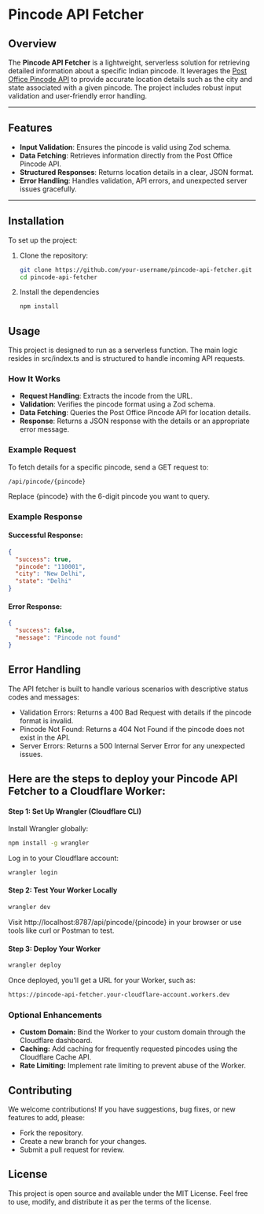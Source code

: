 # Pincode API Fetcher

## Overview

The **Pincode API Fetcher** is a lightweight, serverless solution for retrieving detailed information about a specific Indian pincode. It leverages the [Post Office Pincode API](https://api.postalpincode.in) to provide accurate location details such as the city and state associated with a given pincode. The project includes robust input validation and user-friendly error handling.

---

## Features

- **Input Validation**: Ensures the pincode is valid using Zod schema.
- **Data Fetching**: Retrieves information directly from the Post Office Pincode API.
- **Structured Responses**: Returns location details in a clear, JSON format.
- **Error Handling**: Handles validation, API errors, and unexpected server issues gracefully.

---

## Installation

To set up the project:

1. Clone the repository:
   ```bash
   git clone https://github.com/your-username/pincode-api-fetcher.git
   cd pincode-api-fetcher
2. Install the dependencies
    ```bash
    npm install
## Usage
This project is designed to run as a serverless function. The main logic resides in src/index.ts and is structured to handle incoming API requests.

### How It Works
- **Request Handling**: Extracts the incode from the URL.
- **Validation**: Verifies the pincode format using a Zod schema.
- **Data Fetching**: Queries the Post Office Pincode API for location details.
- **Response**: Returns a JSON response with the details or an appropriate error message.

### Example Request
To fetch details for a specific pincode, send a GET request to:
```
/api/pincode/{pincode}
```
Replace {pincode} with the 6-digit pincode you want to query.

### Example Response

#### Successful Response:
```json
{
  "success": true,
  "pincode": "110001",
  "city": "New Delhi",
  "state": "Delhi"
}
```

#### Error Response:
```json
{
  "success": false,
  "message": "Pincode not found"
}
```

## Error Handling

The API fetcher is built to handle various scenarios with descriptive status codes and messages:

- Validation Errors: Returns a 400 Bad Request with details if the pincode format is invalid.
- Pincode Not Found: Returns a 404 Not Found if the pincode does not exist in the API.
- Server Errors: Returns a 500 Internal Server Error for any unexpected issues.


## Here are the steps to deploy your Pincode API Fetcher to a Cloudflare Worker:

#### Step 1: Set Up Wrangler (Cloudflare CLI)

Install Wrangler globally:
```bash
npm install -g wrangler
```

Log in to your Cloudflare account:
```bash
wrangler login
```

#### Step 2: Test Your Worker Locally
````bash
wrangler dev
````
Visit http://localhost:8787/api/pincode/{pincode} in your browser or use tools like curl or Postman to test.

#### Step 3: Deploy Your Worker
```bash
wrangler deploy
```
Once deployed, you’ll get a URL for your Worker, such as:
```bash
https://pincode-api-fetcher.your-cloudflare-account.workers.dev
```
### Optional Enhancements
- **Custom Domain:** Bind the Worker to your custom domain through the Cloudflare dashboard.
- **Caching:** Add caching for frequently requested pincodes using the Cloudflare Cache API.
- **Rate Limiting:** Implement rate limiting to prevent abuse of the Worker.


## Contributing
We welcome contributions! If you have suggestions, bug fixes, or new features to add, please:

- Fork the repository.
- Create a new branch for your changes.
- Submit a pull request for review.

## License
This project is open source and available under the MIT License. Feel free to use, modify, and distribute it as per the terms of the license.